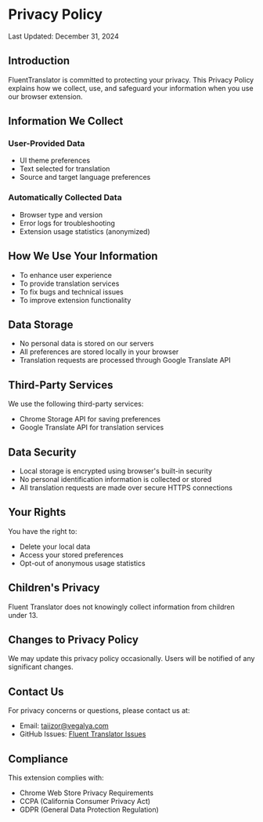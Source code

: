 # Privacy Policy

Last Updated: December 31, 2024

## Introduction
FluentTranslator is committed to protecting your privacy. This Privacy Policy explains how we collect, use, and safeguard your information when you use our browser extension.

## Information We Collect
### User-Provided Data
- UI theme preferences
- Text selected for translation
- Source and target language preferences

### Automatically Collected Data
- Browser type and version
- Error logs for troubleshooting
- Extension usage statistics (anonymized)

## How We Use Your Information
- To enhance user experience
- To provide translation services
- To fix bugs and technical issues
- To improve extension functionality

## Data Storage
- No personal data is stored on our servers
- All preferences are stored locally in your browser
- Translation requests are processed through Google Translate API

## Third-Party Services
We use the following third-party services:
- Chrome Storage API for saving preferences
- Google Translate API for translation services

## Data Security
- Local storage is encrypted using browser's built-in security
- No personal identification information is collected or stored
- All translation requests are made over secure HTTPS connections

## Your Rights
You have the right to:
- Delete your local data
- Access your stored preferences
- Opt-out of anonymous usage statistics

## Children's Privacy
Fluent Translator does not knowingly collect information from children under 13.

## Changes to Privacy Policy
We may update this privacy policy occasionally. Users will be notified of any significant changes.

## Contact Us
For privacy concerns or questions, please contact us at:
- Email: taiizor@vegalya.com
- GitHub Issues: [Fluent Translator Issues](https://github.com/Taiizor/FluentTranslator/issues)

## Compliance
This extension complies with:
- Chrome Web Store Privacy Requirements
- CCPA (California Consumer Privacy Act)
- GDPR (General Data Protection Regulation)